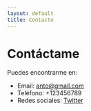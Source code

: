 ```yaml
---
layout: default
title: Contacto
---
```


# Contáctame

Puedes encontrarme en:

- Email: anto@gmail.com
- Teléfono: +123456789
- Redes sociales: [Twitter](https://twitter.com/tu_usuario)